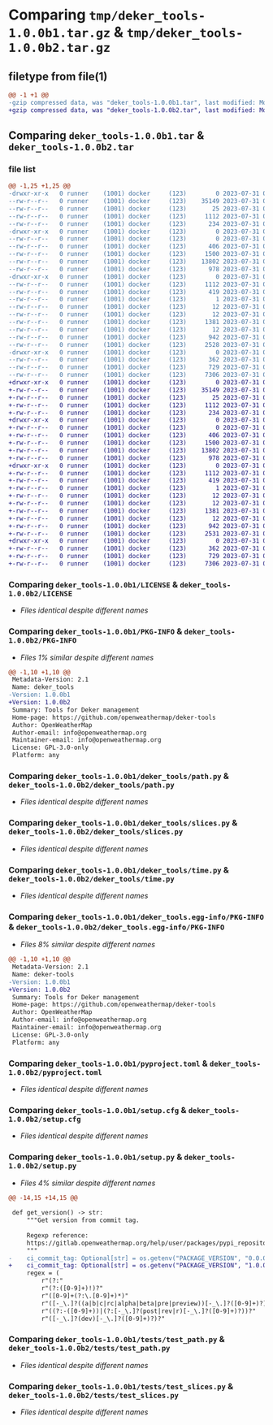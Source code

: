 # Comparing `tmp/deker_tools-1.0.0b1.tar.gz` & `tmp/deker_tools-1.0.0b2.tar.gz`

## filetype from file(1)

```diff
@@ -1 +1 @@
-gzip compressed data, was "deker_tools-1.0.0b1.tar", last modified: Mon Jul 31 09:14:04 2023, max compression
+gzip compressed data, was "deker_tools-1.0.0b2.tar", last modified: Mon Jul 31 09:42:58 2023, max compression
```

## Comparing `deker_tools-1.0.0b1.tar` & `deker_tools-1.0.0b2.tar`

### file list

```diff
@@ -1,25 +1,25 @@
-drwxr-xr-x   0 runner    (1001) docker     (123)        0 2023-07-31 09:14:04.064333 deker_tools-1.0.0b1/
--rw-r--r--   0 runner    (1001) docker     (123)    35149 2023-07-31 09:13:56.000000 deker_tools-1.0.0b1/LICENSE
--rw-r--r--   0 runner    (1001) docker     (123)       25 2023-07-31 09:13:56.000000 deker_tools-1.0.0b1/MANIFEST.in
--rw-r--r--   0 runner    (1001) docker     (123)     1112 2023-07-31 09:14:04.064333 deker_tools-1.0.0b1/PKG-INFO
--rw-r--r--   0 runner    (1001) docker     (123)      234 2023-07-31 09:13:56.000000 deker_tools-1.0.0b1/README.md
-drwxr-xr-x   0 runner    (1001) docker     (123)        0 2023-07-31 09:14:04.064333 deker_tools-1.0.0b1/deker_tools/
--rw-r--r--   0 runner    (1001) docker     (123)        0 2023-07-31 09:13:56.000000 deker_tools-1.0.0b1/deker_tools/__init__.py
--rw-r--r--   0 runner    (1001) docker     (123)      406 2023-07-31 09:13:56.000000 deker_tools-1.0.0b1/deker_tools/data.py
--rw-r--r--   0 runner    (1001) docker     (123)     1500 2023-07-31 09:13:56.000000 deker_tools-1.0.0b1/deker_tools/path.py
--rw-r--r--   0 runner    (1001) docker     (123)    13802 2023-07-31 09:13:56.000000 deker_tools-1.0.0b1/deker_tools/slices.py
--rw-r--r--   0 runner    (1001) docker     (123)      978 2023-07-31 09:13:56.000000 deker_tools-1.0.0b1/deker_tools/time.py
-drwxr-xr-x   0 runner    (1001) docker     (123)        0 2023-07-31 09:14:04.064333 deker_tools-1.0.0b1/deker_tools.egg-info/
--rw-r--r--   0 runner    (1001) docker     (123)     1112 2023-07-31 09:14:04.000000 deker_tools-1.0.0b1/deker_tools.egg-info/PKG-INFO
--rw-r--r--   0 runner    (1001) docker     (123)      419 2023-07-31 09:14:04.000000 deker_tools-1.0.0b1/deker_tools.egg-info/SOURCES.txt
--rw-r--r--   0 runner    (1001) docker     (123)        1 2023-07-31 09:14:04.000000 deker_tools-1.0.0b1/deker_tools.egg-info/dependency_links.txt
--rw-r--r--   0 runner    (1001) docker     (123)       12 2023-07-31 09:14:04.000000 deker_tools-1.0.0b1/deker_tools.egg-info/requires.txt
--rw-r--r--   0 runner    (1001) docker     (123)       12 2023-07-31 09:14:04.000000 deker_tools-1.0.0b1/deker_tools.egg-info/top_level.txt
--rw-r--r--   0 runner    (1001) docker     (123)     1381 2023-07-31 09:13:56.000000 deker_tools-1.0.0b1/pyproject.toml
--rw-r--r--   0 runner    (1001) docker     (123)       12 2023-07-31 09:13:56.000000 deker_tools-1.0.0b1/requirements.txt
--rw-r--r--   0 runner    (1001) docker     (123)      942 2023-07-31 09:14:04.064333 deker_tools-1.0.0b1/setup.cfg
--rw-r--r--   0 runner    (1001) docker     (123)     2528 2023-07-31 09:13:56.000000 deker_tools-1.0.0b1/setup.py
-drwxr-xr-x   0 runner    (1001) docker     (123)        0 2023-07-31 09:14:04.064333 deker_tools-1.0.0b1/tests/
--rw-r--r--   0 runner    (1001) docker     (123)      362 2023-07-31 09:13:56.000000 deker_tools-1.0.0b1/tests/test_data.py
--rw-r--r--   0 runner    (1001) docker     (123)      729 2023-07-31 09:13:56.000000 deker_tools-1.0.0b1/tests/test_path.py
--rw-r--r--   0 runner    (1001) docker     (123)     7306 2023-07-31 09:13:56.000000 deker_tools-1.0.0b1/tests/test_slices.py
+drwxr-xr-x   0 runner    (1001) docker     (123)        0 2023-07-31 09:42:58.652096 deker_tools-1.0.0b2/
+-rw-r--r--   0 runner    (1001) docker     (123)    35149 2023-07-31 09:42:49.000000 deker_tools-1.0.0b2/LICENSE
+-rw-r--r--   0 runner    (1001) docker     (123)       25 2023-07-31 09:42:49.000000 deker_tools-1.0.0b2/MANIFEST.in
+-rw-r--r--   0 runner    (1001) docker     (123)     1112 2023-07-31 09:42:58.652096 deker_tools-1.0.0b2/PKG-INFO
+-rw-r--r--   0 runner    (1001) docker     (123)      234 2023-07-31 09:42:49.000000 deker_tools-1.0.0b2/README.md
+drwxr-xr-x   0 runner    (1001) docker     (123)        0 2023-07-31 09:42:58.648095 deker_tools-1.0.0b2/deker_tools/
+-rw-r--r--   0 runner    (1001) docker     (123)        0 2023-07-31 09:42:49.000000 deker_tools-1.0.0b2/deker_tools/__init__.py
+-rw-r--r--   0 runner    (1001) docker     (123)      406 2023-07-31 09:42:49.000000 deker_tools-1.0.0b2/deker_tools/data.py
+-rw-r--r--   0 runner    (1001) docker     (123)     1500 2023-07-31 09:42:49.000000 deker_tools-1.0.0b2/deker_tools/path.py
+-rw-r--r--   0 runner    (1001) docker     (123)    13802 2023-07-31 09:42:49.000000 deker_tools-1.0.0b2/deker_tools/slices.py
+-rw-r--r--   0 runner    (1001) docker     (123)      978 2023-07-31 09:42:49.000000 deker_tools-1.0.0b2/deker_tools/time.py
+drwxr-xr-x   0 runner    (1001) docker     (123)        0 2023-07-31 09:42:58.652096 deker_tools-1.0.0b2/deker_tools.egg-info/
+-rw-r--r--   0 runner    (1001) docker     (123)     1112 2023-07-31 09:42:58.000000 deker_tools-1.0.0b2/deker_tools.egg-info/PKG-INFO
+-rw-r--r--   0 runner    (1001) docker     (123)      419 2023-07-31 09:42:58.000000 deker_tools-1.0.0b2/deker_tools.egg-info/SOURCES.txt
+-rw-r--r--   0 runner    (1001) docker     (123)        1 2023-07-31 09:42:58.000000 deker_tools-1.0.0b2/deker_tools.egg-info/dependency_links.txt
+-rw-r--r--   0 runner    (1001) docker     (123)       12 2023-07-31 09:42:58.000000 deker_tools-1.0.0b2/deker_tools.egg-info/requires.txt
+-rw-r--r--   0 runner    (1001) docker     (123)       12 2023-07-31 09:42:58.000000 deker_tools-1.0.0b2/deker_tools.egg-info/top_level.txt
+-rw-r--r--   0 runner    (1001) docker     (123)     1381 2023-07-31 09:42:49.000000 deker_tools-1.0.0b2/pyproject.toml
+-rw-r--r--   0 runner    (1001) docker     (123)       12 2023-07-31 09:42:49.000000 deker_tools-1.0.0b2/requirements.txt
+-rw-r--r--   0 runner    (1001) docker     (123)      942 2023-07-31 09:42:58.652096 deker_tools-1.0.0b2/setup.cfg
+-rw-r--r--   0 runner    (1001) docker     (123)     2531 2023-07-31 09:42:49.000000 deker_tools-1.0.0b2/setup.py
+drwxr-xr-x   0 runner    (1001) docker     (123)        0 2023-07-31 09:42:58.652096 deker_tools-1.0.0b2/tests/
+-rw-r--r--   0 runner    (1001) docker     (123)      362 2023-07-31 09:42:49.000000 deker_tools-1.0.0b2/tests/test_data.py
+-rw-r--r--   0 runner    (1001) docker     (123)      729 2023-07-31 09:42:49.000000 deker_tools-1.0.0b2/tests/test_path.py
+-rw-r--r--   0 runner    (1001) docker     (123)     7306 2023-07-31 09:42:49.000000 deker_tools-1.0.0b2/tests/test_slices.py
```

### Comparing `deker_tools-1.0.0b1/LICENSE` & `deker_tools-1.0.0b2/LICENSE`

 * *Files identical despite different names*

### Comparing `deker_tools-1.0.0b1/PKG-INFO` & `deker_tools-1.0.0b2/PKG-INFO`

 * *Files 1% similar despite different names*

```diff
@@ -1,10 +1,10 @@
 Metadata-Version: 2.1
 Name: deker_tools
-Version: 1.0.0b1
+Version: 1.0.0b2
 Summary: Tools for Deker management
 Home-page: https://github.com/openweathermap/deker-tools
 Author: OpenWeatherMap
 Author-email: info@openweathermap.org
 Maintainer-email: info@openweathermap.org
 License: GPL-3.0-only
 Platform: any
```

### Comparing `deker_tools-1.0.0b1/deker_tools/path.py` & `deker_tools-1.0.0b2/deker_tools/path.py`

 * *Files identical despite different names*

### Comparing `deker_tools-1.0.0b1/deker_tools/slices.py` & `deker_tools-1.0.0b2/deker_tools/slices.py`

 * *Files identical despite different names*

### Comparing `deker_tools-1.0.0b1/deker_tools/time.py` & `deker_tools-1.0.0b2/deker_tools/time.py`

 * *Files identical despite different names*

### Comparing `deker_tools-1.0.0b1/deker_tools.egg-info/PKG-INFO` & `deker_tools-1.0.0b2/deker_tools.egg-info/PKG-INFO`

 * *Files 8% similar despite different names*

```diff
@@ -1,10 +1,10 @@
 Metadata-Version: 2.1
 Name: deker-tools
-Version: 1.0.0b1
+Version: 1.0.0b2
 Summary: Tools for Deker management
 Home-page: https://github.com/openweathermap/deker-tools
 Author: OpenWeatherMap
 Author-email: info@openweathermap.org
 Maintainer-email: info@openweathermap.org
 License: GPL-3.0-only
 Platform: any
```

### Comparing `deker_tools-1.0.0b1/pyproject.toml` & `deker_tools-1.0.0b2/pyproject.toml`

 * *Files identical despite different names*

### Comparing `deker_tools-1.0.0b1/setup.cfg` & `deker_tools-1.0.0b2/setup.cfg`

 * *Files identical despite different names*

### Comparing `deker_tools-1.0.0b1/setup.py` & `deker_tools-1.0.0b2/setup.py`

 * *Files 4% similar despite different names*

```diff
@@ -14,15 +14,15 @@
 
 def get_version() -> str:
     """Get version from commit tag.
 
     Regexp reference:
     https://gitlab.openweathermap.org/help/user/packages/pypi_repository/index.md#ensure-your-version-string-is-valid
     """
-    ci_commit_tag: Optional[str] = os.getenv("PACKAGE_VERSION", "0.0.0")
+    ci_commit_tag: Optional[str] = os.getenv("PACKAGE_VERSION", "1.0.0b-2")
     regex = (
         r"(?:"
         r"(?:([0-9]+)!)?"
         r"([0-9]+(?:\.[0-9]+)*)"
         r"([-_\.]?((a|b|c|rc|alpha|beta|pre|preview))[-_\.]?([0-9]+)?)?"
         r"((?:-([0-9]+))|(?:[-_\.]?(post|rev|r)[-_\.]?([0-9]+)?))?"
         r"([-_\.]?(dev)[-_\.]?([0-9]+)?)?"
```

### Comparing `deker_tools-1.0.0b1/tests/test_path.py` & `deker_tools-1.0.0b2/tests/test_path.py`

 * *Files identical despite different names*

### Comparing `deker_tools-1.0.0b1/tests/test_slices.py` & `deker_tools-1.0.0b2/tests/test_slices.py`

 * *Files identical despite different names*


